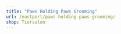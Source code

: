 ```yaml
---
title: "Paws Holding Paws Grooming"
url: /eastport/paws-holding-paws-grooming/
shop: Tiersalon
---
```

